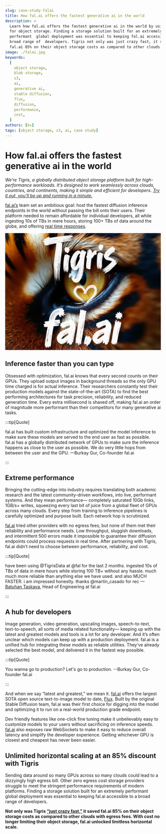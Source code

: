 ```yaml
---
slug: case-study-falai
title: How fal.ai offers the fastest generative ai in the world
description: >
  Learn how fal.ai offers the fastest generative ai in the world by using Tigris
  for object storage. Finding a storage solution built for an extremely
  performant  global deployment was essential to keeping fal.ai accessible to a
  broad range of  developers. Tigris not only was just crazy fast, it saved
  fal.ai 85% on their object storage costs as compared to other clouds.
image: ./falai.jpg
keywords:
  [
    object storage,
    blob storage,
    s3,
    ai,
    generative ai,
    stable diffusion,
    flux,
    diffusion,
    performance,
    cost,
  ]
authors: [ks]
tags: [object storage, s3, ai, case study]
---
```


# How fal.ai offers the fastest generative ai in the world

_We’re Tigris, a globally distributed object storage platform built for
high-performance workloads. It’s designed to work seamlessly across clouds,
countries, and continents, making it simple and efficient for developers.
[Try it out, you’ll be up and running in a minute.](https://storage.new/)_

[fal.ai’s](https://fal.ai/) team set an ambitious goal: host the fastest
diffusion inference endpoints in the world without passing the bill onto their
users. Their platform needed to remain affordable for individual developers, all
while ingesting 10s of TBs in mere hours, storing 100+ TBs of data around the
globe, and offering [real time responses](https://fal.ai/docs/real-time).

<span align="center">![Tigris loves fal.ai, generated by FLUX](falai.jpg)</span>

<!-- truncate -->

## Inference faster than you can type

Obsessed with optimization, fal.ai knows that every second counts on their GPUs.
They upload output images in background threads so the only GPU time charged is
for actual inference. Their researchers constantly test their production models
against the state-of-the-art (SOTA) to find the best performing architectures
for task precision, reliability, and reduced generation time. Every extra
millisecond is shaved off, making fal.ai an order of magnitude more performant
than their competitors for many generative ai tasks.

:::tip[Quote]

fal.ai has built custom infrastructure and optimized the model inference to make
sure these models are served to the end user as fast as possible. fal.ai has a
globally distributed network of GPUs to make sure the inference happens as close
to the user as possible. We do very little hops from between the user and the
GPU. —Burkay Gur, Co-founder fal.ai

:::

## Extreme performance

Bringing the cutting-edge into industry requires translating both academic
research and the latest community-driven workflows, into live, performant
systems. And they mean performance— completely saturated 10Gb links, 1GB/s+
writes, squeezing every last bit of juice from a global fleet of GPUs across
many clouds. Every step from training to inference pipelines is carefully
optimized and purpose built. Each network hop is scrutinized.

[fal.ai](http://Fal.ai) tried other providers with no egress fees, but none of
them met their reliability and performance needs. Low throughput, sluggish
downloads, and intermittent 500 errors made it impossible to guarantee their
diffusion endpoints could process requests in real time. After partnering with
Tigris, fal.ai didn’t need to choose between performance, reliability, and cost.

:::tip[Quote]

have been using @TigrisData at @fal for the last 2 months. ingested 10s of TBs
of data in mere hours while storing 100 TB+ without any hassle. much much more
reliable than anything else we have used. and also MUCH FASTER. i am impressed
honestly. thanks @martin_casado for rec
—[Batuhan Taskaya](https://x.com/isidentical/status/1792631256586338349?s=46&t=uiM9vzvUExQcdhsrC5jgfg),
Head of Engineering at fal.ai

:::

## A hub for developers

Image generation, video generation, upscaling images, speech-to-text,
text-to-speech, all sorts of media related functionality— keeping up with the
latest and greatest models and tools is a lot for any developer. And it’s often
unclear which models can keep up with a production deployment. fal.ai is a
unified hub for integrating these models as reliable utilities. They’ve already
selected the best model, and delivered it in the fastest way possible.

:::tip[Quote]

You wanna go to production? Let's go to production. --Burkay Gur, Co-founder
fal.ai

:::

And when we say “latest and greatest,” we mean it. [fal.ai](http://fal.ai)
offers the largest SOTA open source text-to-image model to date,
[Flux](https://blog.fal.ai/flux-the-largest-open-sourced-text2img-model-now-available-on-fal/).
Built by the original Stable Diffusion team, fal.ai was their first choice for
digging into the model and optimizing it to run on a real-world production grade
endpoint.

Dev friendly features like one-click fine tuning make it unbelievably easy to
customize models to your users without sacrificing on inference speeds.
[fal.ai](http://Fal.ai) also exposes raw WebSockets to make it easy to reduce
overall latency and simplify the developer experience. Getting whichever GPU is
closest and cheapest has never been easier.

## Unlimited horizontal scaling at an 85% discount with Tigris

Sending data around so many GPUs across so many clouds could lead to a
dizzyingly high egress bill. Other zero egress cost storage providers struggle
to meet the stringent performance requirements of modern platforms. Finding a
storage solution built for an extremely performant global deployment was
essential to keeping fal.ai accessible to a broad range of developers.

**Not only was Tigris
[“just crazy fast,”](https://x.com/isidentical/status/1817637355366613374?ref_src=twsrc%5Etfw%7Ctwcamp%5Etweetembed%7Ctwterm%5E1817637355366613374%7Ctwgr%5E8024e11d092aa48518bdab2d4fb51742457694f6%7Ctwcon%5Es1_c10&ref_url=https%3A%2F%2Fpublish.twitter.com%2F%3Furl%3Dhttps%3A%2F%2Ftwitter.com%2Fisidentical%2Fstatus%2F1817637355366613374)
it saved fal.ai 85% on their object storage costs as compared to other clouds
with egress fees. With cost no longer limiting their object storage, fal.ai
unlocked limitless horizontal scale.**
